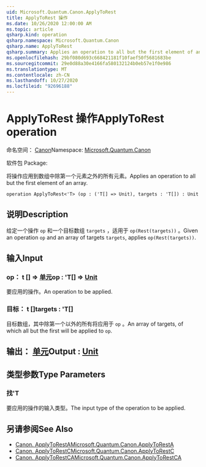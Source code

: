 ```yaml
---
uid: Microsoft.Quantum.Canon.ApplyToRest
title: ApplyToRest 操作
ms.date: 10/26/2020 12:00:00 AM
ms.topic: article
qsharp.kind: operation
qsharp.namespace: Microsoft.Quantum.Canon
qsharp.name: ApplyToRest
qsharp.summary: Applies an operation to all but the first element of an array.
ms.openlocfilehash: 29bf080d693c668421181f10faef50f5681683be
ms.sourcegitcommit: 29e0d88a30e4166fa580132124b0eb57e1f0e986
ms.translationtype: MT
ms.contentlocale: zh-CN
ms.lasthandoff: 10/27/2020
ms.locfileid: "92696188"
---
```

# <a name="applytorest-operation"></a><span data-ttu-id="e7be4-102">ApplyToRest 操作</span><span class="sxs-lookup"><span data-stu-id="e7be4-102">ApplyToRest operation</span></span>

<span data-ttu-id="e7be4-103">命名空间： [Canon](xref:Microsoft.Quantum.Canon)</span><span class="sxs-lookup"><span data-stu-id="e7be4-103">Namespace: [Microsoft.Quantum.Canon](xref:Microsoft.Quantum.Canon)</span></span>

<span data-ttu-id="e7be4-104">软件包 [](https://nuget.org/packages/)</span><span class="sxs-lookup"><span data-stu-id="e7be4-104">Package: [](https://nuget.org/packages/)</span></span>


<span data-ttu-id="e7be4-105">将操作应用到数组中除第一个元素之外的所有元素。</span><span class="sxs-lookup"><span data-stu-id="e7be4-105">Applies an operation to all but the first element of an array.</span></span>

```qsharp
operation ApplyToRest<'T> (op : ('T[] => Unit), targets : 'T[]) : Unit
```


## <a name="description"></a><span data-ttu-id="e7be4-106">说明</span><span class="sxs-lookup"><span data-stu-id="e7be4-106">Description</span></span>

<span data-ttu-id="e7be4-107">给定一个操作 `op` 和一个目标数组 `targets` ，适用于 `op(Rest(targets))` 。</span><span class="sxs-lookup"><span data-stu-id="e7be4-107">Given an operation `op` and an array of targets `targets`, applies `op(Rest(targets))`.</span></span>

## <a name="input"></a><span data-ttu-id="e7be4-108">输入</span><span class="sxs-lookup"><span data-stu-id="e7be4-108">Input</span></span>

### <a name="op--t--unit"></a><span data-ttu-id="e7be4-109">op： t [] => [单元](xref:microsoft.quantum.lang-ref.unit)</span><span class="sxs-lookup"><span data-stu-id="e7be4-109">op : 'T[] => [Unit](xref:microsoft.quantum.lang-ref.unit)</span></span> 

<span data-ttu-id="e7be4-110">要应用的操作。</span><span class="sxs-lookup"><span data-stu-id="e7be4-110">An operation to be applied.</span></span>


### <a name="targets--t"></a><span data-ttu-id="e7be4-111">目标： t []</span><span class="sxs-lookup"><span data-stu-id="e7be4-111">targets : 'T[]</span></span>

<span data-ttu-id="e7be4-112">目标数组，其中除第一个以外的所有将应用于 `op` 。</span><span class="sxs-lookup"><span data-stu-id="e7be4-112">An array of targets, of which all but the first will be applied to `op`.</span></span>



## <a name="output--unit"></a><span data-ttu-id="e7be4-113">输出： [单元](xref:microsoft.quantum.lang-ref.unit)</span><span class="sxs-lookup"><span data-stu-id="e7be4-113">Output : [Unit](xref:microsoft.quantum.lang-ref.unit)</span></span>



## <a name="type-parameters"></a><span data-ttu-id="e7be4-114">类型参数</span><span class="sxs-lookup"><span data-stu-id="e7be4-114">Type Parameters</span></span>

### <a name="t"></a><span data-ttu-id="e7be4-115">找</span><span class="sxs-lookup"><span data-stu-id="e7be4-115">'T</span></span>

<span data-ttu-id="e7be4-116">要应用的操作的输入类型。</span><span class="sxs-lookup"><span data-stu-id="e7be4-116">The input type of the operation to be applied.</span></span>

## <a name="see-also"></a><span data-ttu-id="e7be4-117">另请参阅</span><span class="sxs-lookup"><span data-stu-id="e7be4-117">See Also</span></span>

- [<span data-ttu-id="e7be4-118">Canon. ApplyToRestA</span><span class="sxs-lookup"><span data-stu-id="e7be4-118">Microsoft.Quantum.Canon.ApplyToRestA</span></span>](xref:Microsoft.Quantum.Canon.ApplyToRestA)
- [<span data-ttu-id="e7be4-119">Canon. ApplyToRestC</span><span class="sxs-lookup"><span data-stu-id="e7be4-119">Microsoft.Quantum.Canon.ApplyToRestC</span></span>](xref:Microsoft.Quantum.Canon.ApplyToRestC)
- [<span data-ttu-id="e7be4-120">Canon. ApplyToRestCA</span><span class="sxs-lookup"><span data-stu-id="e7be4-120">Microsoft.Quantum.Canon.ApplyToRestCA</span></span>](xref:Microsoft.Quantum.Canon.ApplyToRestCA)